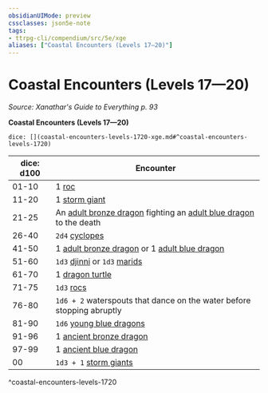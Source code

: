 ```yaml
---
obsidianUIMode: preview
cssclasses: json5e-note
tags:
- ttrpg-cli/compendium/src/5e/xge
aliases: ["Coastal Encounters (Levels 17—20)"]
---
```

# Coastal Encounters (Levels 17—20)
*Source: Xanathar's Guide to Everything p. 93* 

**Coastal Encounters (Levels 17—20)**

`dice: [](coastal-encounters-levels-1720-xge.md#^coastal-encounters-levels-1720)`

| dice: d100 | Encounter |
|------------|-----------|
| 01-10 | 1 [roc](2-Mechanics/CLI/bestiary/monstrosity/roc-xmm.md) |
| 11-20 | 1 [storm giant](2-Mechanics/CLI/bestiary/giant/storm-giant-xmm.md) |
| 21-25 | An [adult bronze dragon](2-Mechanics/CLI/bestiary/dragon/adult-bronze-dragon-xmm.md) fighting an [adult blue dragon](2-Mechanics/CLI/bestiary/dragon/adult-blue-dragon-xmm.md) to the death |
| 26-40 | `2d4` [cyclopes](2-Mechanics/CLI/bestiary/giant/cyclops-sentry-xmm.md) |
| 41-50 | 1 [adult bronze dragon](2-Mechanics/CLI/bestiary/dragon/adult-bronze-dragon-xmm.md) or 1 [adult blue dragon](2-Mechanics/CLI/bestiary/dragon/adult-blue-dragon-xmm.md) |
| 51-60 | `1d3` [djinni](2-Mechanics/CLI/bestiary/elemental/djinni-xmm.md) or `1d3` [marids](2-Mechanics/CLI/bestiary/elemental/marid-xmm.md) |
| 61-70 | 1 [dragon turtle](2-Mechanics/CLI/bestiary/dragon/dragon-turtle-xmm.md) |
| 71-75 | `1d3` [rocs](2-Mechanics/CLI/bestiary/monstrosity/roc-xmm.md) |
| 76-80 | `1d6 + 2` waterspouts that dance on the water before stopping abruptly |
| 81-90 | `1d6` [young blue dragons](2-Mechanics/CLI/bestiary/dragon/young-blue-dragon-xmm.md) |
| 91-96 | 1 [ancient bronze dragon](2-Mechanics/CLI/bestiary/dragon/ancient-bronze-dragon-xmm.md) |
| 97-99 | 1 [ancient blue dragon](2-Mechanics/CLI/bestiary/dragon/ancient-blue-dragon-xmm.md) |
| 00 | `1d3 + 1` [storm giants](2-Mechanics/CLI/bestiary/giant/storm-giant-xmm.md) |
^coastal-encounters-levels-1720